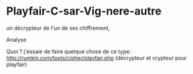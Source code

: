 ﻿# Playfair-C-sar-Vig-nere-autre
un décrypteur de l'un de ses chiffrement,

Analyse


Quoi ? 
j'essaie de faire quelque chose de ce type:
http://rumkin.com/tools/cipher/playfair.php
(décrypteur et crypteur pour playfair)

